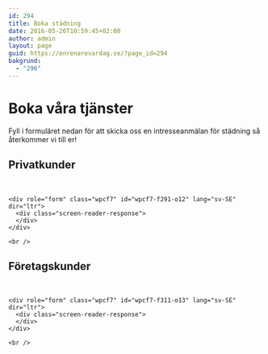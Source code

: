 ```yaml
---
id: 294
title: Boka städning
date: 2016-05-26T10:59:45+02:00
author: admin
layout: page
guid: https://enrenarevardag.se/?page_id=294
bakgrund:
  - "296"
---
```

# Boka våra tjänster

Fyll i formuläret nedan för att skicka oss en intresseanmälan för städning så återkommer vi till er!  


<div class="responsive-tabs">
  <h2 class="tabtitle">
    Privatkunder
  </h2>
  
  <div class="tabcontent">
    <br /> 
    
    <div role="form" class="wpcf7" id="wpcf7-f291-o12" lang="sv-SE" dir="ltr">
      <div class="screen-reader-response">
      </div>
    </div>
    
    <br />
  </div>
  
  <h2 class="tabtitle">
    Företagskunder
  </h2>
  
  <div class="tabcontent">
    <br /> 
    
    <div role="form" class="wpcf7" id="wpcf7-f311-o13" lang="sv-SE" dir="ltr">
      <div class="screen-reader-response">
      </div>
    </div>
    
    <br />
  </div>
</div>